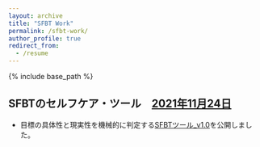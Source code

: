 ```yaml
---
layout: archive
title: "SFBT Work"
permalink: /sfbt-work/
author_profile: true
redirect_from:
  - /resume
---
```


{% include base_path %}


## **SFBTのセルフケア・ツール**　<u>2021年11月24日</u>  
- 目標の具体性と現実性を機械的に判定する<a href="https://streamlit-goalcls-sudz64bhwa-an.a.run.app" target="_blank" rel="noopener noreferrer">SFBTツール_v1.0</a>を公開しました。  

